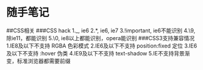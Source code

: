 # 随手笔记
##CSS相关
###CSS hack
1._, ie6
2.*, ie6, ie7
3.!important, ie6不能识别
4.\9, 除ie11，都能识别
5.\0, ie8以上都能识别，opera能识别
###CSS3支持兼容情况
1.IE8及以下不支持 RGBA 色彩模式
2.IE6及以下不支持 position:fixed 定位
3.IE6及以下不支持 :hover 伪类
4.IE9及以下不支持 text-shadow
5.IE不支持背景渐变，标准浏览器都需要前缀
